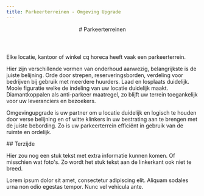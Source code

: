 ```yaml
---
title: Parkeerterreinen - Omgeving Upgrade
---
```

<article class="regular">
<header>
# Parkeerterreinen
</header>
<section>
Elke locatie, kantoor of winkel cq horeca heeft vaak een parkeerterrein.

Hier zijn verschillende vormen van onderhoud aanwezig, belangrijkste  is de juiste belijning. Orde door strepen, reserveringsborden, verdeling voor bedrijven bij gebruik met meerdere huurders. Laad en losplaats duidelijk. Mooie figuratie welke de indeling van uw locatie duidelijk maakt. Diamantkoppalen als anti-parkeer maatregel, zo blijft uw terrein toegankelijk voor uw leveranciers en bezoekers.

Omgevingupgrade is uw partner om u locatie duidelijk en logisch te houden door verse belijning en of witte klinkers in uw bestrating aan te brengen met de juiste bebording. Zo is uw parkeerterrein efficiënt in gebruik van de ruimte en ordelijk.
</section>
</article>
<aside>
## Terzijde

Hier zou nog een stuk tekst met extra informatie kunnen komen. Of misschien wat foto's. Zo wordt het stuk tekst aan de linkerkant ook niet te breed.

Lorem ipsum dolor sit amet, consectetur adipiscing elit. Aliquam sodales urna non odio egestas tempor. Nunc vel vehicula ante.
</aside>